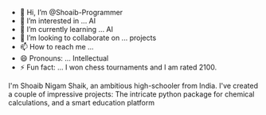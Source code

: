- 👋 Hi, I’m @Shoaib-Programmer
- 👀 I’m interested in ... AI
- 🌱 I’m currently learning ... AI
- 💞️ I’m looking to collaborate on ... projects
- 📫 How to reach me ...
- 😄 Pronouns: ... Intellectual
- ⚡ Fun fact: ... I won chess tournaments and I am rated 2100.

I'm Shoaib Nigam Shaik, an ambitious high-schooler from India. I've created a couple of impressive projects:
 The intricate python package for chemical calculations,
and a smart education platform

<!---
Shoaib-Programmer/Shoaib-Programmer is a ✨ special ✨ repository because its `README.md` (this file) appears on your GitHub profile.
You can click the Preview link to take a look at your changes.
--->
